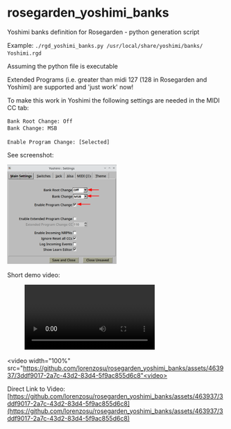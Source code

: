 # rosegarden_yoshimi_banks

Yoshimi banks definition for Rosegarden - python generation script

Example:
``./rgd_yoshimi_banks.py /usr/local/share/yoshimi/banks/ Yoshimi.rgd``

Assuming the python file is executable

Extended Programs (i.e. greater than midi 127 (128 in Rosegarden and Yoshimi) are supported and 'just work' now!

To make this work in Yoshimi the following settings are needed in the MIDI CC
tab:

```
Bank Root Change: Off
Bank Change: MSB

Enable Program Change: [Selected]
```

See screenshot:

<img src="https://raw.githubusercontent.com/lorenzosu/rosegarden_yoshimi_banks/master/yoshimi_settings_screenshot.png" alt="yoshimi screenshot" width="50%">

Short demo video:
<!-- blank line -->
<figure class="video_container">
  <video controls="true" allowfullscreen="true" poster="">
    <source src="https://github.com/lorenzosu/rosegarden_yoshimi_banks/assets/463937/3ddf9017-2a7c-43d2-83d4-5f9ac855d6c8" type="video/mp4">
  </video>
</figure>
<!-- blank line -->

<video width="100%" src="https://github.com/lorenzosu/rosegarden_yoshimi_banks/assets/463937/3ddf9017-2a7c-43d2-83d4-5f9ac855d6c8"<video>

Direct Link to Video:
[https://github.com/lorenzosu/rosegarden_yoshimi_banks/assets/463937/3ddf9017-2a7c-43d2-83d4-5f9ac855d6c8](https://github.com/lorenzosu/rosegarden_yoshimi_banks/assets/463937/3ddf9017-2a7c-43d2-83d4-5f9ac855d6c8)
